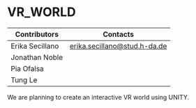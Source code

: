 # VR_WORLD

| Contributors | Contacts|
| ------|------|
| Erika Secillano | erika.secillano@stud.h-da.de |
| Jonathan Noble||
| Pia Ofalsa|| 
| Tung Le|| 

We are planning to create an interactive VR world using UNITY. 

